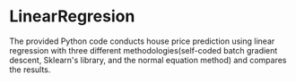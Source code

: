# LinearRegresion
The provided Python code conducts house price prediction using linear regression with three different methodologies(self-coded batch gradient descent, Sklearn's library, and the normal equation method) and compares the results.
